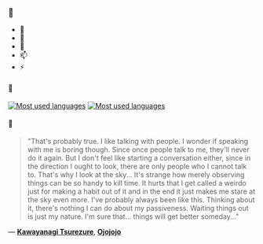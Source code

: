 ### 👋

- 🔭
- 🌱
- 💬
- 📫
- ⚡

#### 🧏

[![Most used languages](https://github-readme-stats-aynah.vercel.app/api/top-langs/?username=aynh&theme=solarized-dark&langs_count=6&layout=compact&hide_title=true)](https://github.com/anuraghazra/github-readme-stats#gh-dark-mode-only)
[![Most used languages](https://github-readme-stats-aynah.vercel.app/api/top-langs/?username=aynh&theme=solarized-light&langs_count=6&layout=compact&hide_title=true)](https://github.com/anuraghazra/github-readme-stats#gh-light-mode-only)

#### 💬

> "That's probably true. I like talking with people. I wonder if speaking with me is boring though. Since once people talk to me, they'll never do it again. But I don't feel like starting a conversation either, since in the direction I ought to look, there are only people who I cannot talk to. That's why I look at the sky... It's strange how merely observing things can be so handy to kill time. It hurts that I get called a weirdo just for making a habit out of it and in the end it just makes me stare at the sky even more. I've probably always been like this. Thinking about it, there's nothing I can do about my passiveness. Waiting things out is just my nature. I'm sure that... things will get better someday..."

&mdash; [**Kawayanagi Tsurezure**](https://myanimelist.net/character.php?q=Kawayanagi%20Tsurezure&cat=character), [**Ojojojo**](https://myanimelist.net/search/all?q=Ojojojo&cat=all)
